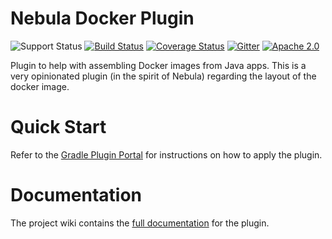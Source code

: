 # Nebula Docker Plugin

![Support Status](https://img.shields.io/badge/nebula-supported-brightgreen.svg)
[![Build Status](https://travis-ci.org/nebula-plugins/nebula-docker-plugin.svg?branch=master)](https://travis-ci.org/nebula-plugins/nebula-docker-plugin)
[![Coverage Status](https://coveralls.io/repos/nebula-plugins/nebula-docker-plugin/badge.svg?branch=master&service=github)](https://coveralls.io/github/nebula-plugins/nebula-docker-plugin?branch=master)
[![Gitter](https://badges.gitter.im/Join%20Chat.svg)](https://gitter.im/nebula-plugins/nebula-docker-plugin?utm_source=badgeutm_medium=badgeutm_campaign=pr-badge)
[![Apache 2.0](https://img.shields.io/github/license/nebula-plugins/nebula-docker-plugin.svg)](http://www.apache.org/licenses/LICENSE-2.0)

Plugin to help with assembling Docker images from Java apps. This is a very opinionated plugin (in the spirit of Nebula) regarding the layout of the docker image.

# Quick Start

Refer to the [Gradle Plugin Portal](https://plugins.gradle.org/plugin/nebula.docker) for instructions on how to apply the plugin.

# Documentation

The project wiki contains the [full documentation](https://github.com/nebula-plugins/nebula-docker-plugin/wiki) for the plugin.
